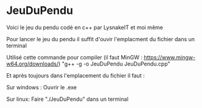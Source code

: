 # JeuDuPendu


Voici le jeu du pendu codé en c++ par LysnakeIT et moi même


Pour lancer le jeu du pendu il suffit d'ouvir l'emplacment du fichier dans un terminal


Utilisé cette commande pour compiler (il faut MinGW : https://www.mingw-w64.org/downloads/)
"g++ -g -o JeuDuPendu  JeuDuPendu.cpp"

Et après toujours dans l'emplacement du fichier il faut :

Sur windows :
Ouvrir le .exe

Sur linux:
Faire "./JeuDuPendu" dans un terminal
